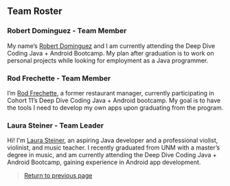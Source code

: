 ## Team Roster

### Robert Dominguez - Team Member

My name’s [Robert Dominguez](https://dominguez1st.github.io/) and I am currently attending the Deep Dive Coding Java + Android Bootcamp. My plan after graduation is to work on personal projects while looking for employment as a Java programmer.

### Rod Frechette - Team Member
 
I’m [Rod Frechette](https://rfrech.github.io/), a former restaurant manager, currently participating in Cohort 11’s Deep Dive Coding Java + Android bootcamp. My goal is to have the tools I need to develop my own apps upon graduating from the program.
 
### Laura Steiner - Team Leader

Hi! I'm [Laura Steiner](https://lsteiner9.github.io/), an aspiring Java developer and a professional violist, violinist, and music teacher. I recently graduated from UNM with a master’s degree in music, and am currently attending the Deep Dive Coding Java + Android Bootcamp, gaining experience in Android app development. 

> [Return to previous page](index.md#team-roster)